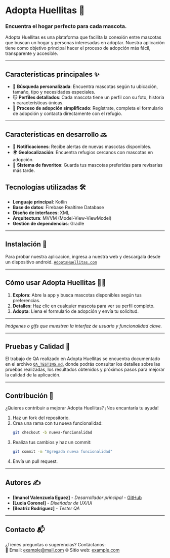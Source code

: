 # **Adopta Huellitas** 🐾

### Encuentra el hogar perfecto para cada mascota.  

Adopta Huellitas es una plataforma que facilita la conexión entre mascotas que buscan un hogar y personas interesadas en adoptar. Nuestra aplicación tiene como objetivo principal hacer el proceso de adopción más fácil, transparente y accesible.

---

## **Características principales** ✨

- 🐶 **Búsqueda personalizada**: Encuentra mascotas según tu ubicación, tamaño, tipo y necesidades especiales.
- 🐱 **Perfiles detallados**: Cada mascota tiene un perfil con su foto, historia y características únicas.
- 📅 **Proceso de adopción simplificado**: Regístrate, completa el formulario de adopción y contacta directamente con el refugio.

---

## **Características en desarrollo** 🔜

- 💌 **Notificaciones**: Recibe alertas de nuevas mascotas disponibles.
- 🌍 **Geolocalización**: Encuentra refugios cercanos con mascotas en adopción.
- 🐾 **Sistema de favoritos**: Guarda tus mascotas preferidas para revisarlas más tarde.

## **Tecnologías utilizadas** 🛠️

- **Lenguaje principal**: Kotlin
- **Base de datos**: Firebase Realtime Database
- **Diseño de interfaces**: XML
- **Arquitectura**: MVVM (Model-View-ViewModel)
- **Gestión de dependencias**: Gradle

---

## **Instalación** 🚀

Para probar nuestra aplicacion, ingresa a nuestra web y descargala desde un dispositivo android.
[`AdoptaHuellitas.com`](https://adoptahuellitas.netlify.app/)

---

## **Cómo usar Adopta Huellitas** 🐕‍🦺

1. **Explora**: Abre la app y busca mascotas disponibles según tus preferencias.
2. **Detalles**: Haz clic en cualquier mascota para ver su perfil completo.
3. **Adopta**: Llena el formulario de adopción y envía tu solicitud.

---

_Imágenes o gifs que muestren la interfaz de usuario y funcionalidad clave._

---

## **Pruebas y Calidad** 🧪

El trabajo de QA realizado en Adopta Huellitas se encuentra documentado en el archivo [`QA_TESTING.md`](./QA_TESTING.md), donde podrás consultar los detalles sobre las pruebas realizadas, los resultados obtenidos y próximos pasos para mejorar la calidad de la aplicación.

---

## **Contribución** 🤝

¿Quieres contribuir a mejorar Adopta Huellitas? ¡Nos encantaría tu ayuda!

1. Haz un fork del repositorio.
2. Crea una rama con tu nueva funcionalidad:
   ```bash
   git checkout -b nueva-funcionalidad
   ```
3. Realiza tus cambios y haz un commit:
   ```bash
   git commit -m "Agregada nueva funcionalidad"
   ```
4. Envía un pull request.

---

## **Autores** ✍️

- **[Imanol Valenzuela Eguez]** - _Desarrollador principal_ - [GitHub](https://github.com/ImaaValenzuela)  
- **[Lucia Coronel]** - _Diseñador de UX/UI_  
- **[Beatriz Rodriguez]** - _Tester QA_

---

## **Contacto** 📬

¿Tienes preguntas o sugerencias? Contáctanos:  
📧 Email: example@mail.com 
🌐 Sitio web: [example.com](https://example.com)
